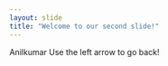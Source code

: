 ```yaml
---
layout: slide
title: "Welcome to our second slide!"
---
```

Anilkumar
Use the left arrow to go back!
